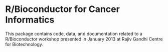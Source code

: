 R/Bioconductor for Cancer Informatics
=====================================

This package contains code, data, and documentation related to a R/Bioconductor workshop presented in January 2013 at Rajiv Gandhi Centre for Biotechnology.
